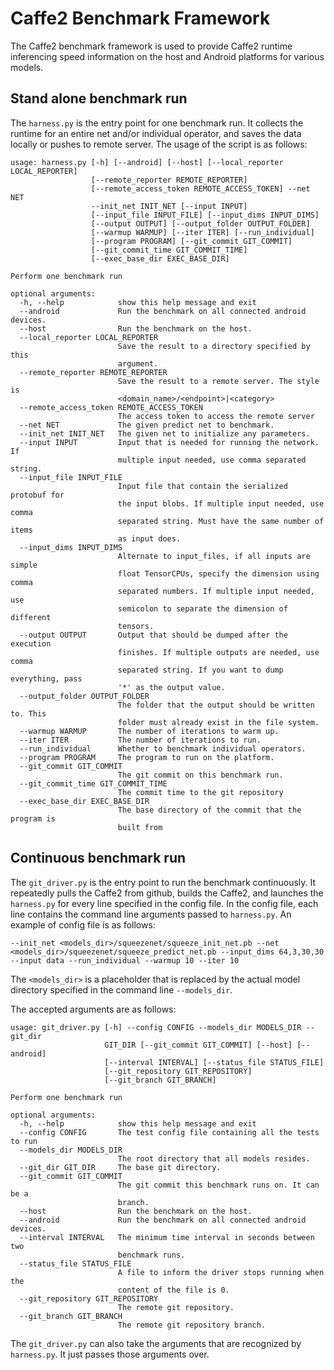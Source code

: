 # Caffe2 Benchmark Framework

The Caffe2 benchmark framework is used to provide Caffe2 runtime inferencing speed information on the host and Android platforms for various models.

## Stand alone benchmark run
The `harness.py` is the entry point for one benchmark run. It collects the runtime for an entire net and/or individual operator, and saves the data locally or pushes to remote server. The usage of the script is as follows:

```
usage: harness.py [-h] [--android] [--host] [--local_reporter LOCAL_REPORTER]
                  [--remote_reporter REMOTE_REPORTER]
                  [--remote_access_token REMOTE_ACCESS_TOKEN] --net NET
                  --init_net INIT_NET [--input INPUT]
                  [--input_file INPUT_FILE] [--input_dims INPUT_DIMS]
                  [--output OUTPUT] [--output_folder OUTPUT_FOLDER]
                  [--warmup WARMUP] [--iter ITER] [--run_individual]
                  [--program PROGRAM] [--git_commit GIT_COMMIT]
                  [--git_commit_time GIT_COMMIT_TIME]
                  [--exec_base_dir EXEC_BASE_DIR]

Perform one benchmark run

optional arguments:
  -h, --help            show this help message and exit
  --android             Run the benchmark on all connected android devices.
  --host                Run the benchmark on the host.
  --local_reporter LOCAL_REPORTER
                        Save the result to a directory specified by this
                        argument.
  --remote_reporter REMOTE_REPORTER
                        Save the result to a remote server. The style is
                        <domain_name>/<endpoint>|<category>
  --remote_access_token REMOTE_ACCESS_TOKEN
                        The access token to access the remote server
  --net NET             The given predict net to benchmark.
  --init_net INIT_NET   The given net to initialize any parameters.
  --input INPUT         Input that is needed for running the network. If
                        multiple input needed, use comma separated string.
  --input_file INPUT_FILE
                        Input file that contain the serialized protobuf for
                        the input blobs. If multiple input needed, use comma
                        separated string. Must have the same number of items
                        as input does.
  --input_dims INPUT_DIMS
                        Alternate to input_files, if all inputs are simple
                        float TensorCPUs, specify the dimension using comma
                        separated numbers. If multiple input needed, use
                        semicolon to separate the dimension of different
                        tensors.
  --output OUTPUT       Output that should be dumped after the execution
                        finishes. If multiple outputs are needed, use comma
                        separated string. If you want to dump everything, pass
                        '*' as the output value.
  --output_folder OUTPUT_FOLDER
                        The folder that the output should be written to. This
                        folder must already exist in the file system.
  --warmup WARMUP       The number of iterations to warm up.
  --iter ITER           The number of iterations to run.
  --run_individual      Whether to benchmark individual operators.
  --program PROGRAM     The program to run on the platform.
  --git_commit GIT_COMMIT
                        The git commit on this benchmark run.
  --git_commit_time GIT_COMMIT_TIME
                        The commit time to the git repository
  --exec_base_dir EXEC_BASE_DIR
                        The base directory of the commit that the program is
                        built from
```

## Continuous benchmark run
The `git_driver.py` is the entry point to run the benchmark continuously. It repeatedly pulls the Caffe2 from github, builds the Caffe2, and launches the `harness.py` for every line specified in the config file. In the config file, each line contains the command line arguments passed to `harness.py`. An example of config file is as follows:

```
--init_net <models_dir>/squeezenet/squeeze_init_net.pb --net <models_dir>/squeezenet/squeeze_predict_net.pb --input_dims 64,3,30,30 --input data --run_individual --warmup 10 --iter 10
```

The `<models_dir>` is a placeholder that is replaced by the actual model directory specified in the command line `--models_dir`.

The accepted arguments are as follows:

```
usage: git_driver.py [-h] --config CONFIG --models_dir MODELS_DIR --git_dir
                     GIT_DIR [--git_commit GIT_COMMIT] [--host] [--android]
                     [--interval INTERVAL] [--status_file STATUS_FILE]
                     [--git_repository GIT_REPOSITORY]
                     [--git_branch GIT_BRANCH]

Perform one benchmark run

optional arguments:
  -h, --help            show this help message and exit
  --config CONFIG       The test config file containing all the tests to run
  --models_dir MODELS_DIR
                        The root directory that all models resides.
  --git_dir GIT_DIR     The base git directory.
  --git_commit GIT_COMMIT
                        The git commit this benchmark runs on. It can be a
                        branch.
  --host                Run the benchmark on the host.
  --android             Run the benchmark on all connected android devices.
  --interval INTERVAL   The minimum time interval in seconds between two
                        benchmark runs.
  --status_file STATUS_FILE
                        A file to inform the driver stops running when the
                        content of the file is 0.
  --git_repository GIT_REPOSITORY
                        The remote git repository.
  --git_branch GIT_BRANCH
                        The remote git repository branch.
```

The `git_driver.py` can also take the arguments that are recognized by `harness.py`. It just passes those arguments over.
